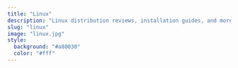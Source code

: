 ```yaml
---
title: "Linux"
description: "Linux distribution reviews, installation guides, and more."
slug: "linux"
image: "linux.jpg"
style:
  background: "#a80030"
  color: "#fff"
---
```

